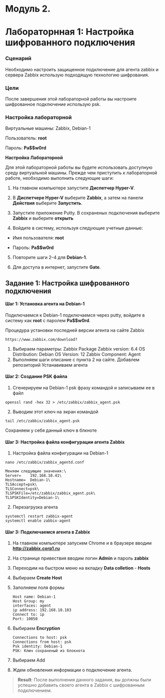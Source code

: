 # Модуль 2.
# Лабораторнная 1: Настройка шифрованного подключения

### Сценарий

Необходимо настроить защищенное подключение для агента zabbix и сервера Zabbix использую подходящую технологию шифрования.

### Цели

После завершения этой лабораторной работы вы настроите шифрованное подключение использую psk.

### Настройка лабораторной

Виртуальные машины: Zabbix, Debian-1

Пользователь: **root**

Пароль:  **Pa$$w0rd**

**Настройка Лабораторной**

Для этой лабораторной работы вы будете использовать доступную среду виртуальной машины. Прежде чем приступить к лабораторной работе, необходимо выполнить следующие шаги:

1. На главном компьютере запустите **Диспетчер Hyper-V**.

2. В **Диспетчере Hyper-V** выберите **Zabbix**, а затем на панели **Действия** выберите **Запустить**.

3. Запустите приложение Putty. В сохраненых подключения выберите **Zabbix** и выберите **открыть**

4. Войдите в систему, используя следующие учетные данные:

 - Имя пользователя: **root**

 - Пароль: **Pa$$w0rd**

5. Повторите шаги 2–4 для **Debian-1**.

6. Для доступа в интернет, запустите  **Gate**.


## Задание 1: Настройка шифрованного подключения 

#### Шаг 1: Установка агента на Debian-1

Подключаемся к Debian-1 подключаемся через putty, войдите в систему как **root** с паролем **Pa$$w0rd**.

Процедура установки последней версии агента на сайте Zabbix 
```
https://www.zabbix.com/download?
```
1. Выбираем параметры:
  Zabbix Package
  Zabbix version: 6.4
  OS Distribution: Debian
  OS Version: 12
  Zabbix Component: Agent
2. Выполняем шаги описание с пункта 2 на сайте.
   Добавлем репозиторий
   Устанавиваем агента
 
#### Шаг 2: Создание PSK файла


1. Сгенерируем на Debian-1 psk фразу командой и записываем ее в файл

```
openssl rand -hex 32 > /etc/zabbix/zabbix_agent.psk
```
2. Выводим этот ключ на экран командой 

```
tail /etc/zabbix/zabbix_agent.psk
```
Сохраняем у себя данный ключ в блкноте

#### Шаг 3: Настройка файла конфигурации агента Zabbix

1. Настройка файла конфигурации на Debian-1

```
nano /etc/zabbix/zabbix_agentd.conf
```
```
Меняем следующие значения:\
Server=    192.168.10.41\
Hostname=  Debian-1\
TLSAccept=psk\
TLSConnect=psk\
TLSPSKFile=/etc/zabbix/zabbix_agent.psk\
TLSPSKIdentity=Debian-1\
```
2. Перезагрузка агента
   
```
systemctl restart zabbix-agent
systemctl enable zabbix-agent
```

#### Шаг 3: Подключаемся агента в  Zabbix

1. На главном компьютере запускем Chrome и в браузере вводим **http://zabbix.corp1.ru**

2. На странице привествия вводим логин **Admin** и пароль **zabbix**

3. Переходим на быстром меню на вкладку **Data colletion** - **Hosts**

4. Выбираем **Create Host**

5. Заполняем поля формы
   ```
   Host name: Debian-1
   Host Group: my
   interfaces: agent
   ip address: 192.168.10.103
   Connect to: ip
   Port: 10050
   ```
6. Выбираем **Encryption**
   ```
   Connections to host: psk
   Connections from host: psk
   Psk identity: Debian-1
   PSK: Ключ сохраненый из блокнота
   ```
7. Выбираем Add

8. Ждем обновления информации о подключение агента.

 >  **Result**: После выполнения данного задания, вы должны были успешно добавить своего агента в Zabbix с шифрованным подключением.
